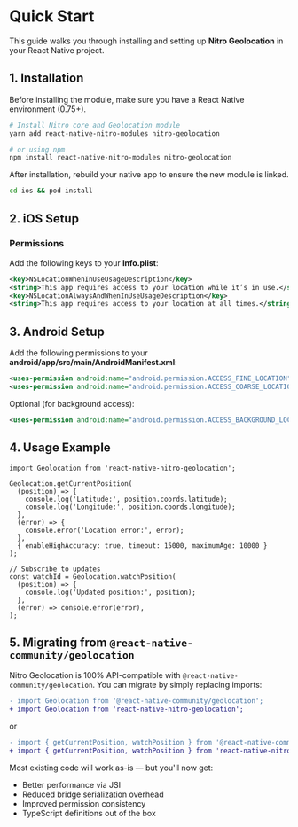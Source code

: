 # Quick Start

This guide walks you through installing and setting up **Nitro Geolocation** in your React Native project.


## 1. Installation

Before installing the module, make sure you have a React Native environment (0.75+).

~~~bash
# Install Nitro core and Geolocation module
yarn add react-native-nitro-modules nitro-geolocation

# or using npm
npm install react-native-nitro-modules nitro-geolocation
~~~

After installation, rebuild your native app to ensure the new module is linked.

~~~bash
cd ios && pod install
~~~

## 2. iOS Setup

### Permissions

Add the following keys to your **Info.plist**:

~~~xml
<key>NSLocationWhenInUseUsageDescription</key>
<string>This app requires access to your location while it’s in use.</string>
<key>NSLocationAlwaysAndWhenInUseUsageDescription</key>
<string>This app requires access to your location at all times.</string>
~~~

## 3. Android Setup

Add the following permissions to your **android/app/src/main/AndroidManifest.xml**:

~~~xml
<uses-permission android:name="android.permission.ACCESS_FINE_LOCATION" />
<uses-permission android:name="android.permission.ACCESS_COARSE_LOCATION" />
~~~

Optional (for background access):

~~~xml
<uses-permission android:name="android.permission.ACCESS_BACKGROUND_LOCATION" />
~~~

## 4. Usage Example

~~~tsx
import Geolocation from 'react-native-nitro-geolocation';

Geolocation.getCurrentPosition(
  (position) => {
    console.log('Latitude:', position.coords.latitude);
    console.log('Longitude:', position.coords.longitude);
  },
  (error) => {
    console.error('Location error:', error);
  },
  { enableHighAccuracy: true, timeout: 15000, maximumAge: 10000 }
);

// Subscribe to updates
const watchId = Geolocation.watchPosition(
  (position) => {
    console.log('Updated position:', position);
  },
  (error) => console.error(error),
);

~~~

## 5. Migrating from `@react-native-community/geolocation`

Nitro Geolocation is 100% API-compatible with `@react-native-community/geolocation`.
You can migrate by simply replacing imports:

~~~diff
- import Geolocation from '@react-native-community/geolocation';
+ import Geolocation from 'react-native-nitro-geolocation';
~~~

or

~~~diff
- import { getCurrentPosition, watchPosition } from '@react-native-community/geolocation';
+ import { getCurrentPosition, watchPosition } from 'react-native-nitro-geolocation';
~~~

Most existing code will work as-is — but you'll now get:
- Better performance via JSI
- Reduced bridge serialization overhead
- Improved permission consistency
- TypeScript definitions out of the box
